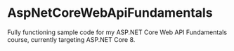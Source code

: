 # AspNetCoreWebApiFundamentals
Fully functioning sample code for my ASP.NET Core Web API Fundamentals course, currently targeting ASP.NET Core 8.

